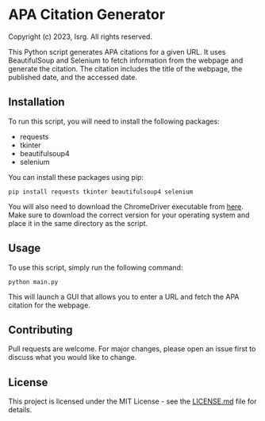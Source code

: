 # APA Citation Generator
Copyright (c) 2023, Isrg. All rights reserved.

This Python script generates APA citations for a given URL. It uses BeautifulSoup and Selenium to fetch information from the webpage and generate the citation. The citation includes the title of the webpage, the published date, and the accessed date.

## Installation
To run this script, you will need to install the following packages:
* requests
* tkinter
* beautifulsoup4
* selenium

You can install these packages using pip:
```
pip install requests tkinter beautifulsoup4 selenium
```

You will also need to download the ChromeDriver executable from [here](https://sites.google.com/a/chromium.org/chromedriver/downloads). Make sure to download the correct version for your operating system and place it in the same directory as the script.

## Usage
To use this script, simply run the following command:
```
python main.py
```

This will launch a GUI that allows you to enter a URL and fetch the APA citation for the webpage.

## Contributing
Pull requests are welcome. For major changes, please open an issue first to discuss what you would like to change.

## License
This project is licensed under the MIT License - see the [LICENSE.md](LICENSE.md) file for details.



